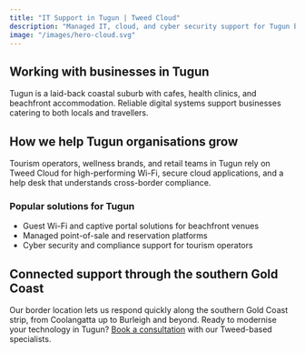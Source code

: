 ```yaml
---
title: "IT Support in Tugun | Tweed Cloud"
description: "Managed IT, cloud, and cyber security support for Tugun businesses through the southern Gold Coast."
image: "/images/hero-cloud.svg"
---
```


## Working with businesses in Tugun
Tugun is a laid-back coastal suburb with cafes, health clinics, and beachfront accommodation. Reliable digital systems support businesses catering to both locals and travellers.

## How we help Tugun organisations grow
Tourism operators, wellness brands, and retail teams in Tugun rely on Tweed Cloud for high-performing Wi-Fi, secure cloud applications, and a help desk that understands cross-border compliance.

### Popular solutions for Tugun
- Guest Wi-Fi and captive portal solutions for beachfront venues
- Managed point-of-sale and reservation platforms
- Cyber security and compliance support for tourism operators

## Connected support through the southern Gold Coast
Our border location lets us respond quickly along the southern Gold Coast strip, from Coolangatta up to Burleigh and beyond. Ready to modernise your technology in Tugun? [Book a consultation](/consultation/) with our Tweed-based specialists.
